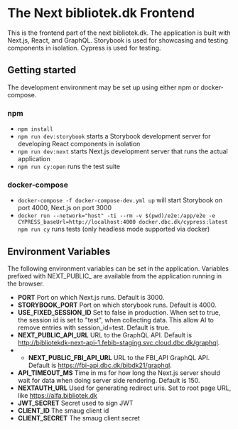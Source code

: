 # The Next bibliotek.dk Frontend

This is the frontend part of the next bibliotek.dk. 
The application is built with Next.js, React, and GraphQL. Storybook is used for showcasing and testing components in isolation. Cypress is used for testing.

## Getting started
The development environment may be set up using either npm or docker-compose. 

### npm
 - `npm install`
 - `npm run dev:storybook` starts a Storybook development server for developing React components in isolation
 - `npm run dev:next` starts Next.js development server that runs the actual application
 - `npm run cy:open` runs the test suite 

### docker-compose

 - `docker-compose -f docker-compose-dev.yml up` will start Storybook on port 4000, Next.js on port 3000
 - `docker run --network="host" -ti --rm -v $(pwd)/e2e:/app/e2e -e CYPRESS_baseUrl=http://localhost:4000 docker.dbc.dk/cypress:latest npm run cy` runs tests (only headless mode supported via docker)

## Environment Variables
The following environment variables can be set in the application. Variables prefixed with NEXT_PUBLIC_ are available from the application running in the browser.
- **PORT**
Port on which Next.js runs. Default is 3000.
- **STORYBOOK_PORT**
Port on which storybook runs. Default is 4000.
- **USE_FIXED_SESSION_ID**
Set to false in production. When set to true, the session id is set to "test", when collecting data. This allow AI to remove entries with session_id=test. Default is true.
- **NEXT_PUBLIC_API_URL**
URL to the GraphQL API. Default is http://bibliotekdk-next-api-1.febib-staging.svc.cloud.dbc.dk/graphql.
- - **NEXT_PUBLIC_FBI_API_URL**
URL to the FBI_API GraphQL API. Default is https://fbi-api.dbc.dk/bibdk21/graphql.
- **API_TIMEOUT_MS**
Time in ms for how long the Next.js server should wait for data when doing server side rendering. Default is 150.
- **NEXTAUTH_URL**
Used for generating redirect uris. Set to root page URL, like https://alfa.bibliotek.dk
- **JWT_SECRET**
Secret used to sign JWT
- **CLIENT_ID**
The smaug client id
- **CLIENT_SECRET**
The smaug client secret



